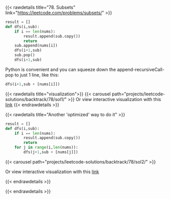 {{< rawdetails title="78. Subsets" link="https://leetcode.com/problems/subsets/" >}}

```python
result = []
def dfs(i,sub):
    if i == len(nums):
        result.append(sub.copy())
        return
    sub.append(nums[i])
    dfs(i+1,sub)
    sub.pop()
    dfs(i+1,sub)
```

Python is convenient and you can squeeze down the append-recursiveCall-pop to just 1 line, like this:
```python
dfs(i+1,sub + [nums[i]])
```


{{< rawdetails title="visualization">}}
{{< carousel path="projects/leetcode-solutions/backtrack/78/sol1/" >}}
Or view interactive visualization with this [link](https://www.recursionvisualizer.com/?function_definition=nums%20%3D%20%5B1%2C2%2C3%5D%0Aresult%20%3D%20%5B%5D%0Adef%20backtrack%28i%2Csub%29%3A%0A%20%20%20%20if%20i%20%3D%3D%20len%28nums%29%3A%0A%20%20%20%20%20%20%20%20result.append%28sub.copy%28%29%29%0A%20%20%20%20%20%20%20%20return%0A%20%20%20%20sub.append%28nums%5Bi%5D%29%0A%20%20%20%20backtrack%28i%2B1%2Csub%29%0A%20%20%20%20sub.pop%28%29%0A%20%20%20%20backtrack%28i%2B1%2Csub%29&function_call=backtrack%280%2C%5B%5D%29)
{{< endrawdetails >}}



{{< rawdetails title="Another 'optimized' way to do it" >}}
```python
result = []
def dfs(i,sub):
    if i == len(nums):
		result.append(sub.copy())
        return
    for j in range(i,len(nums)):
        dfs(j+1,sub + [nums[j]])
```

{{< carousel path="projects/leetcode-solutions/backtrack/78/sol2/" >}}

Or view interactive visualization with this [link](https://www.recursionvisualizer.com/?function_definition=nums%20%3D%20%5B1%2C2%2C3%5D%0Aresult%20%3D%20%5B%5D%0Asub%20%3D%20%5B%5D%0Adef%20backtrack%28i%2Csub%29%3A%0A%20%20%20%20if%20i%20%3D%3D%20len%28nums%29%3A%0A%20%20%20%20%20%20%20%20return%0A%20%20%20%20for%20j%20in%20range%28i%2Clen%28nums%29%29%3A%0A%20%20%20%20%20%20%20%20backtrack%28j%2B1%2Csub%20%2B%20%5Bnums%5Bj%5D%5D%29%0A&function_call=backtrack%280%2C%5B%5D%29)

{{< endrawdetails >}}


{{< endrawdetails >}}